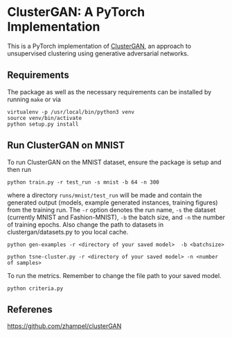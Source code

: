 # ClusterGAN: A PyTorch Implementation

This is a PyTorch implementation of [ClusterGAN](https://arxiv.org/abs/1809.03627),
an approach to unsupervised clustering using generative adversarial networks.


## Requirements

The package as well as the necessary requirements can be installed by running `make` or via
```
virtualenv -p /usr/local/bin/python3 venv
source venv/bin/activate
python setup.py install
```

## Run ClusterGAN on MNIST

To run ClusterGAN on the MNIST dataset, ensure the package is setup and then run
```
python train.py -r test_run -s mnist -b 64 -n 300
```
where a directory `runs/mnist/test_run` will be made and contain the generated output
(models, example generated instances, training figures) from the training run.
The `-r` option denotes the run name, `-s` the dataset (currently MNIST and Fashion-MNIST),
`-b` the batch size, and `-n` the number of training epochs. Also change the path to datasets 
in clustergan/datasets.py to you local cache.

```
python gen-examples -r <directory of your saved model>  -b <batchsize>
```

```
python tsne-cluster.py -r <directory of your saved model> -n <number of samples>
```
To run the metrics. Remember to change the file path to your saved model.
```
python criteria.py
```

## Referenes

https://github.com/zhampel/clusterGAN
